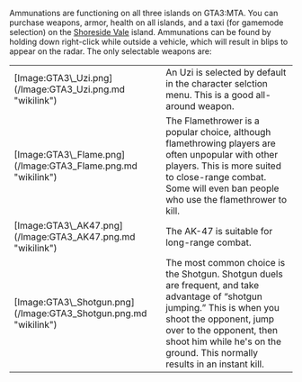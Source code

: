 Ammunations are functioning on all three islands on GTA3:MTA. You can purchase weapons, armor, health on all islands, and a taxi (for gamemode selection) on the [Shoreside Vale](/GTA3_SSV.md "wikilink") island. Ammunations can be found by holding down right-click while outside a vehicle, which will result in blips to appear on the radar. The only selectable weapons are:

<table>
<tr>
<td>
[Image:GTA3\_Uzi.png](/Image:GTA3_Uzi.png.md "wikilink")

</td>
<td>
An Uzi is selected by default in the character selction menu. This is a good all-around weapon.

</td>
</tr>
<tr>
<td>
[Image:GTA3\_Flame.png](/Image:GTA3_Flame.png.md "wikilink")

</td>
<td>
The Flamethrower is a popular choice, although flamethrowing players are often unpopular with other players. This is more suited to close-range combat. Some will even ban people who use the flamethrower to kill.

</td>
</tr>
<tr>
<td>
[Image:GTA3\_AK47.png](/Image:GTA3_AK47.png.md "wikilink")

</td>
<td>
The AK-47 is suitable for long-range combat.

</td>
</tr>
<tr>
<td>
[Image:GTA3\_Shotgun.png](/Image:GTA3_Shotgun.png.md "wikilink")

</td>
<td>
The most common choice is the Shotgun. Shotgun duels are frequent, and take advantage of “shotgun jumping.” This is when you shoot the opponent, jump over to the opponent, then shoot him while he's on the ground. This normally results in an instant kill.

</td>
</tr>
</table>
